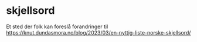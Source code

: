# skjellsord
Et sted der folk kan foreslå forandringer til https://knut.dundasmora.no/blog/2023/03/en-nyttig-liste-norske-skjellsord/
